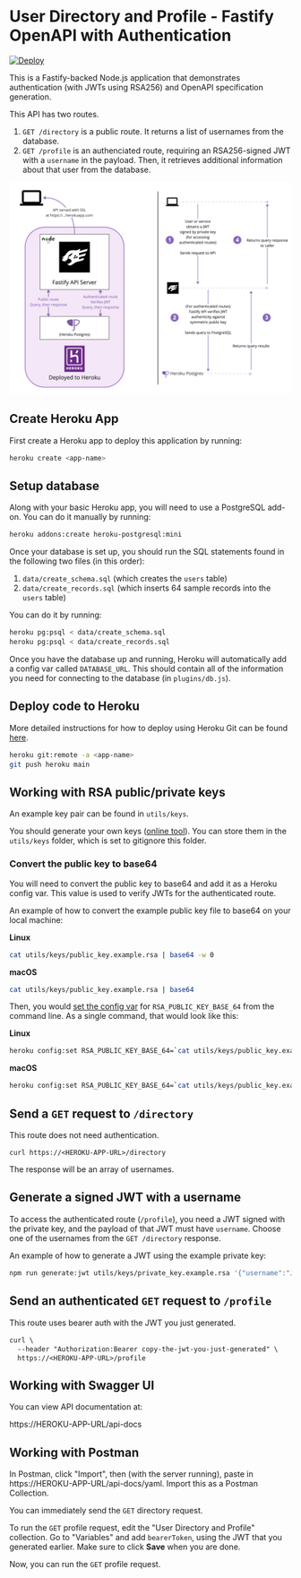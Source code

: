 # User Directory and Profile - Fastify OpenAPI with Authentication

[![Deploy](https://www.herokucdn.com/deploy/button.svg)](https://heroku.com/deploy)

This is a Fastify-backed Node.js application that demonstrates authentication (with JWTs using RSA256) and OpenAPI specification generation.

This API has two routes.

1. `GET /directory` is a public route. It returns a list of usernames from the database.
2. `GET /profile` is an authenciated route, requiring an RSA256-signed JWT with a `username` in the payload. Then, it retrieves additional information about that user from the database.

![Architecture](img/architecture.png)


## Create Heroku App

First create a Heroku app to deploy this application by running:

```sh
heroku create <app-name>
```

## Setup database

Along with your basic Heroku app, you will need to use a PostgreSQL add-on.
You can do it manually by running:

```sh
heroku addons:create heroku-postgresql:mini
```

Once your database is set up, you should run the SQL statements found in the following two files (in this order):

1. `data/create_schema.sql` (which creates the `users` table)
2. `data/create_records.sql` (which inserts 64 sample records into the `users` table)

You can do it by running:

```sh
heroku pg:psql < data/create_schema.sql
heroku pg:psql < data/create_records.sql
```

Once you have the database up and running, Heroku will automatically add a config var called `DATABASE_URL`. This should contain all of the information you need for connecting to the database (in `plugins/db.js`).

## Deploy code to Heroku

More detailed instructions for how to deploy using Heroku Git can be found [here](https://devcenter.heroku.com/articles/git#create-a-heroku-remote).

```sh
heroku git:remote -a <app-name>
git push heroku main
```

## Working with RSA public/private keys

An example key pair can be found in `utils/keys`.

You should generate your own keys ([online tool](https://cryptotools.net/rsagen)). You can store them in the `utils/keys` folder, which is set to gitignore this folder.

### Convert the public key to base64

You will need to convert the public key to base64 and add it as a Heroku config var. This value is used to verify JWTs for the authenticated route.

An example of how to convert the example public key file to base64 on your local machine:

**Linux**

```sh
cat utils/keys/public_key.example.rsa | base64 -w 0
```

**macOS**

```sh
cat utils/keys/public_key.example.rsa | base64
```

Then, you would [set the config var](https://devcenter.heroku.com/articles/config-vars) for `RSA_PUBLIC_KEY_BASE_64` from the command line. As a single command, that would look like this:

**Linux**

```sh
heroku config:set RSA_PUBLIC_KEY_BASE_64=`cat utils/keys/public_key.example.rsa | base64 -w 0`
```

**macOS**

```sh
heroku config:set RSA_PUBLIC_KEY_BASE_64=`cat utils/keys/public_key.example.rsa | base64`
```

## Send a `GET` request to `/directory`

This route does not need authentication.

```
curl https://<HEROKU-APP-URL>/directory
```

The response will be an array of usernames.

## Generate a signed JWT with a username

To access the authenticated route (`/profile`), you need a JWT signed with the private key, and the payload of that JWT must have `username`. Choose one of the usernames from the `GET /directory` response.

An example of how to generate a JWT using the example private key:

```sh
npm run generate:jwt utils/keys/private_key.example.rsa '{"username":"Jamarcus.Davis"}'
```

## Send an authenticated `GET` request to `/profile`

This route uses bearer auth with the JWT you just generated.

```
curl \
  --header "Authorization:Bearer copy-the-jwt-you-just-generated" \
  https://<HEROKU-APP-URL>/profile
```

## Working with Swagger UI

You can view API documentation at:

https://HEROKU-APP-URL/api-docs

## Working with Postman

In Postman, click "Import", then (with the server running), paste in https://HEROKU-APP-URL/api-docs/yaml. Import this as a Postman Collection.

You can immediately send the `GET` directory request.

To run the `GET` profile request, edit the "User Directory and Profile" collection. Go to "Variables" and add `bearerToken`, using the JWT that you generated earlier. Make sure to click **Save** when you are done.

Now, you can run the `GET` profile request.
